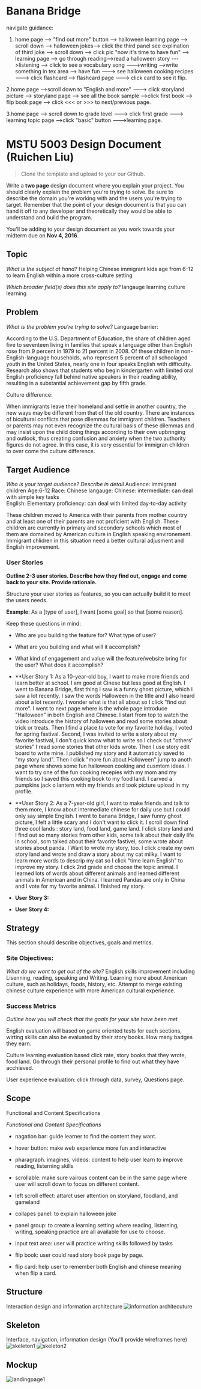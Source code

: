 # Banana Bridge
 navigate guidance:
 1. home page --> "find out more" button --> halloween learning page --> scroll down --> halloween jokes--> click the third panel see explination of third joke --> scroll down --> click pic "now it's time to have fun" --> learning page --> go through reading-->read a halloween story --->listening --> click to see a vocabulary song --->writing -->write something in tex area --> have fun ---> see halloween cooking recipes ---> click flashcard --> flashcard page ---> click card to see it flip.
 
 2.home page -->scroll down to "English and more" ---> click storyland picture --> storyland page --> see all the book sample -->click first book --> flip book page --> click <<< or >>> to next/previous page.
 

3.home page --> scroll down to grade level ---> click first grade ---> learning topic page -->click "basic" button --->learning page.
 

# MSTU 5003 Design Document (Ruichen Liu)

> Clone the template and upload to your our Github.

Write a **two page** design document where you explain your project. You should clearly explain the problem you're trying to solve. Be sure to describe the domain you're working with and the users you're trying to target. Remember that the point of your design document is that you can hand it off to any developer and theoretically they would be able to understand and build the program.

You'll be adding to your design document as you work towards your midterm due on **Nov 4, 2016**.


## Topic
*What is the subject at hand?*
Helping Chinese immigrant kids age from 6-12 to learn English within a more cross-culture setting 

*Which broader field(s) does this site apply to?*
langauge learning 
culture learning 

## Problem
*What is the problem you're trying to solve?*
Language barrier:

According to the U.S. Department of Education, the share of children aged five to seventeen living in families that speak a language other than English rose from 9 percent in 1979 to 21 percent in 2008. Of these children in non-English-language households, who represent 5 percent of all schoolaged youth in the United States, nearly one in four speaks English with difficulty. Research also shows that students who begin kindergarten with limited oral English proficiency fall behind native speakers in their reading ability, resulting in a substantial achievement gap by fifth grade.

Culture difference:

When immigrants leave their homeland and settle in another country, the new ways may be different from that of the old country. There are instances of bicultural conflicts that pose dilemmas for immigrant children. Teachers or parents may not even recognize the cultural basis of these dilemmas and may insist upon the child doing things according to their own upbringing and outlook, thus creating confusion and anxiety when the two authority figures do not agree. In this case, it is very essential for immigran children to over come the culture difference.

## Target Audience
*Who is your target audience? Describe in detail*
Audience: immigrant children
Age:6-12
Race: Chinese
langauge: Chinese: intermediate: can deal with simple key tasks  
		  English: Elementary proficiency: can deal with limited day-to-day activity 

These children moved to America with their parents from mother country and at least one of their parents are not proficient with English. These children are currently in primary and secondery schools which most of them are domained by American culture in English speaking environement. Immigrant chlidren in this situation need a better cultural adjusment and English improvement. 

### User Stories
**Outline 2-3 user stories. Describe how they find out, engage and come back to your site. Provide rationale.**

Structure your user stories as features, so you can actually build it to meet the users needs.

**Example**: As a [type of user], I want [some goal] so that [some reason].

Keep these questions in mind:
- Who are you building the feature for? What type of user?
- What are you building and what will it accomplish?
- What kind of engagement and value will the feature/website bring for the user? What does it accomplish?

- **User Story 1:
As a 10-year-old boy, I want to make more friends and learn better at school. I am good at Cinese but less good at English. I went to Banana Bridge, first thing I saw is a funny ghost picture, which I saw a lot recently. I saw the words Halloween in the title and I also heard about a lot recently. I wonder what is that all about so I click "find out more". I went to next page where is the whole page introduce "Halloween" in both English and Chinese. I start from top to watch the video introduce the history of halloween and read some stories about trick or treats. Then I find a place to vote for my favorite holiday, I voted for spring fastival. Second, I was invited to write a story about my favorite fastival, I don't quick know what to write so I check out "others' stories" I read some stories that other kids wrote. Then I use story edit board to write mine. I published my story and it automaticly saved to "my story land". Then I click "more fun about Halloween" jump to anoth page where shows some fun halloween cooking and cusmtom ideas. I want to try one of the fun cooking recepies with my mom and my friends so I saved this cooking book to my food land. I carved a pumpkins jack o lantern with my friends and took picture upload in my profile. 

- **User Story 2:
As a 7-year-old girl, I want to make friends and talk to them more, I know about intermediate chinese for daily use but I could only say simple English. I went to banana Bridge, I saw funny ghost picture, I felt a little scary and I don't want to click it. I scroll down find three cool lands : story land, food land, game land. I click story land and I find out so many stories from other kids, some talk about their daily life in school, som talked about their favorite fastivel, some wrote about stories about panda. I Want to wrote my story, too. I click create my own story land and wrote and draw a story about my cat milky. I want to learn more words to descrip my cat so I click "time learn English" to improve my story. I click 2nd grade and choose the topic animal. I learned lots of words about different animals and learned different animals in American and in China. I learned Pandas are only in China and I vote for my favorite animal. I finished my story. 

- **User Story 3:**
- **User Story 4:**


## Strategy

This section should describe objectives, goals and metrics.

### Site Objectives:
*What do we want to get out of the site?*
English skills improvement including Lisenning, reading, speaking and Writing.
Learning more about American culture, such as holidays, foods, history, etc.
Attempt to merge existing chinese culture experience with more American cultural experience. 

### Success Metrics
*Outline how you will check that the goals for your site have been met*

English evaluation will based on game oriented tests for each sections, wirting skills can also be evaluated by their story books. How many badges they earn.

Culture learning evaluation based click rate, story books that they wrote, food land. Go through their personal profile to find out what they have acchieved. 

User experience evaluation: click through data, survey, Questions page.




## Scope
Functional and Content Specifications

*Functional and Content Specifications*

- nagation bar: guide learner to find the content they want.

- hover button: make web experience more fun and interactive

- pharagraph. imagines, videos: content to help user learn to improve reading, listerning skills

- scrollable: make sure vairous content can be in the same page where user will scroll down to focus on different content.

- left scroll effect: attarct user attention on storyland, foodland, and gameland

- collapes panel: to explain halloween joke

- panel group: to create a learning setting where reading, listerning, writing, speaking practice are all available for use to choose.

- input text area: user will practice writing skills followed by tasks

- flip book: user could read story book page by page.

- flip card: help user to remember both English and chinese meaning when flip a card. 

## Structure
Interaction design and information architecture
![information architecuture](https://github.com/rachaellew1991/bananabridge/blob/master/img/information%20architecture.jpg?raw=true)


## Skeleton
Interface, navigation, information design
(You'll provide wireframes here)
![skeleton1](https://github.com/rachaellew1991/bananabridge/blob/master/img/skeleton1.jpg?raw=true)
![skeleton2](https://github.com/rachaellew1991/bananabridge/blob/master/img/skeleton2.jpg?raw=true)

## Mockup
![landingpage1](https://github.com/rachaellew1991/bananabridge/blob/master/img/skeleton1.jpg?raw=true)

